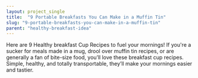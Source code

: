 ```yaml
---
layout: project_single
title:  "9 Portable Breakfasts You Can Make in a Muffin Tin"
slug: "9-portable-breakfasts-you-can-make-in-a-muffin-tin"
parent: "healthy-breakfast-idea"
---
```

Here are 9 Healthy breakfast Cup Recipes to fuel your mornings! If you're a sucker for meals made in a mug, drool over muffin tin recipes, or are generally a fan of bite-size food, you’ll love these breakfast cup recipes. Simple, healthy, and totally transportable, they’ll make your mornings easier and tastier.